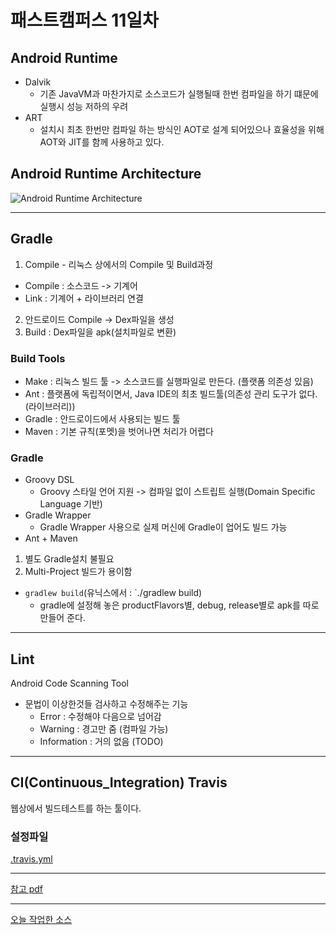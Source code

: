 # 패스트캠퍼스 11일차

## Android Runtime
* Dalvik
  * 기존 JavaVM과 마찬가지로 소스코드가 실행될때 한번 컴파일을 하기 떄문에 실행시 성능 저하의 우려
* ART
  * 설치시 최초 한번만 컴파일 하는 방식인 AOT로 설계 되어있으나 효율성을 위해 AOT와 JIT를 함께 사용하고 있다.
## Android Runtime Architecture
![Android Runtime Architecture](https://lh5.googleusercontent.com/MxH8wXEbpzjhfDzbDY52F8jp87ciFPaQxMPQN6xQvzRitaH_hQNarzkK90O3HYfieEPX8g1J2BlxmlSZwbAs5jrqiKeRNfnSmdW1OCKXG6DDmpDm_xA5XRGYDyuVx_50VA)
* * *

## Gradle
1. Compile - 리눅스 상에서의 Compile 및 Build과정
  * Compile : 소스코드 -> 기계어
  * Link : 기계어 + 라이브러리 연결
2. 안드로이드 Compile -> Dex파일을 생성
3. Build : Dex파일을 apk(설치파일로 변환)
### Build Tools
* Make : 리눅스 빌드 툴 -> 소스코드를 실행파일로 만든다. (플랫폼 의존성 있음)
* Ant : 플랫폼에 독립적이면서, Java IDE의 최초 빌드툴(의존성 관리 도구가 없다.(라이브러리))
* Gradle : 안드로이드에서 사용되는 빌드 툴
* Maven : 기본 규칙(포멧)을 벗어나면 처리가 어렵다
### Gradle
* Groovy DSL
  * Groovy 스타일 언어 지원 -> 컴파일 없이 스트립트 실행(Domain Specific Language 기반)
* Gradle Wrapper
  * Gradle Wrapper 사용으로 실제 머신에 Gradle이 업어도 빌드 가능
* Ant + Maven
1. 별도 Gradle설치 불필요
2. Multi-Project 빌드가 용이함

* `gradlew build`(유닉스에서 : `./gradlew build)
  * gradle에 설정해 놓은 productFlavors별, debug, release별로 apk를 따로 만들어 준다.
  
* * *

## Lint
Android Code Scanning Tool
* 문법이 이상한것들 검사하고 수정해주는 기능
  * Error : 수정해야 다음으로 넘어감
  * Warning : 경고만 줌 (컴파일 가능)
  * Information : 거의 없음 (TODO)
  
* * *

## CI(Continuous_Integration) Travis
웹상에서 빌드테스트를 하는 툴이다.
### 설정파일
[.travis.yml](https://github.com/timejp/FAST_Settings/blob/master/.travis.yml)

* * *

[참고 pdf](https://github.com/javafa/2nd_Settings/tree/master/ppt)

* * *

[오늘 작업한 소스](https://github.com/timejp/FAST_Settings/tree/ff8b4831bacc6a044a29400a672601f023a13345)
